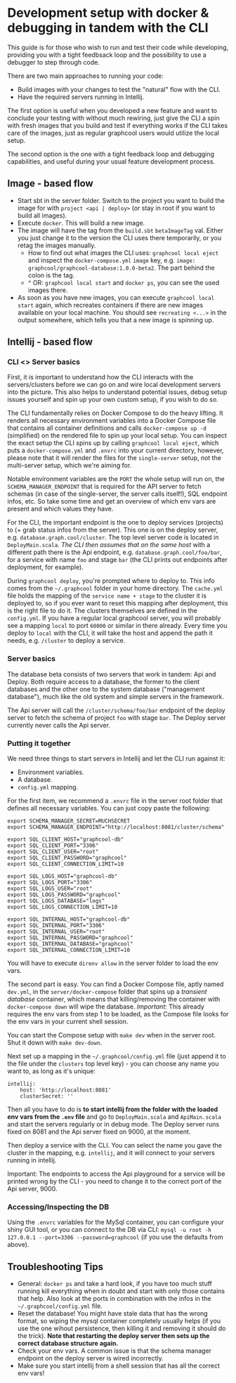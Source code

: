 # Development setup with docker & debugging in tandem with the CLI

This guide is for those who wish to run and test their code while developing, providing you with a tight feedbsack loop and the possibility to use a debugger to step through code.

There are two main approaches to running your code:
  - Build images with your changes to test the "natural" flow with the CLI.
  - Have the required servers running in Intellij.

The first option is useful when you developed a new feature and want to conclude your testing with without much rewiring, just give the CLI a spin with fresh images that you build and test if everything works if the CLI takes care of the images, just as regular graphcool users would utilize the local setup.

The second option is the one with a tight feedback loop and debugging capabilities, and useful during your usual feature development process.

## Image - based flow
- Start sbt in the server folder. Switch to the project you want to build the image for with `project <api | deploy>` (or stay in root if you want to build all images).
- Execute `docker`. This will build a new image.
- The image will have the tag from the `build.sbt` `betaImageTag` val. Either you just change it to the version the CLI uses there temporarily, or you retag the images manually.
  - How to find out what images the CLI uses: `graphcool local eject` and inspect the `docker-compose.yml` `image` key, e.g. `image: graphcool/graphcool-database:1.0.0-beta2`. The part behind the colon is the tag.
  - ^ OR: `graphcool local start` and `docker ps`, you can see the used images there.
- As soon as you have new images, you can execute `graphcool local start` again, which recreates containers if there are new images available on your local machine. You should see `recreating <...>` in the output somewhere, which tells you that a new image is spinning up.

## Intellij - based flow
### CLI <> Server basics
First, it is important to understand how the CLI interacts with the servers/clusters before we can go on and wire local development servers into the picture. This also helps to understand potential issues, debug setup issues yourself and spin up your own custom setup, if you wish to do so.

The CLI fundamentally relies on Docker Compose to do the heavy lifting. It renders all necessary environment variables into a Docker Compose file that contains all container definitions and calls `docker-compose up -d` (simplified) on the rendered file to spin up your local setup. You can inspect the exact setup the CLI spins up by calling `graphcool local eject`, which puts a `docker-compose.yml` and `.envrc` into your current directory, however, please note that it will render the files for the `single-server` setup, not the multi-server setup, which we're aiming for.

Notable environment variables are the `PORT` the whole setup will run on, the `SCHEMA_MANAGER_ENDPOINT` that is required for the API server to fetch schemas (in case of the single-server, the server calls itself!), SQL endpoint infos, etc. So take some time and get an overview of which env vars are present and which values they have.

For the CLI, the important endpoint is the one to deploy services (projects) to (+ grab status infos from the server). This one is on the deploy server, e.g. `database.graph.cool/cluster`. The top level server code is located in `DeployMain.scala`. *The CLI then assumes that on the same host* with a different path there is the Api endpoint, e.g. `database.graph.cool/foo/bar`, for a service with name `foo` and stage `bar` (the CLI prints out endpoints after deployment, for example).

During `graphcool deploy`, you're prompted where to deploy to. This info comes from the `~/.graphcool` folder in your home directory. The `cache.yml` file holds the mapping of the `service name + stage` to the cluster it is deployed to, so if you ever want to reset this mapping after deployment, this is the right file to do it. The clusters themselves are defined in the `config.yml`. If you have a regular local graphcool server, you will probably see a mapping `local` to port `60000` or similar in there already. Every time you deploy to `local` with the CLI, it will take the host and append the path it needs, e.g. `/cluster` to deploy a service.

### Server basics

The database beta consists of two servers that work in tandem: Api and Deploy. Both require access to a database, the former to the client databases and the other one to the system database ("management database"), much like the old system and simple servers in the framework.

The Api server will call the `/cluster/schema/foo/bar` endpoint of the deploy server to fetch the schema of project `foo` with stage `bar`. The Deploy server currently never calls the Api server.

### Putting it together

We need three things to start servers in Intellij and let the CLI run against it:
- Environment variables.
- A database.
- `config.yml` mapping.

For the first item, we recommend a `.envrc` file in the server root folder that defines all necessary variables. You can just copy paste the following:
```
export SCHEMA_MANAGER_SECRET=MUCHSECRET
export SCHEMA_MANAGER_ENDPOINT="http://localhost:8081/cluster/schema"

export SQL_CLIENT_HOST="graphcool-db"
export SQL_CLIENT_PORT="3306"
export SQL_CLIENT_USER="root"
export SQL_CLIENT_PASSWORD="graphcool"
export SQL_CLIENT_CONNECTION_LIMIT=10

export SQL_LOGS_HOST="graphcool-db"
export SQL_LOGS_PORT="3306"
export SQL_LOGS_USER="root"
export SQL_LOGS_PASSWORD="graphcool"
export SQL_LOGS_DATABASE="logs"
export SQL_LOGS_CONNECTION_LIMIT=10

export SQL_INTERNAL_HOST="graphcool-db"
export SQL_INTERNAL_PORT="3306"
export SQL_INTERNAL_USER="root"
export SQL_INTERNAL_PASSWORD="graphcool"
export SQL_INTERNAL_DATABASE="graphcool"
export SQL_INTERNAL_CONNECTION_LIMIT=10
```

You will have to execute `direnv allow` in the server folder to load the env vars.

The second part is easy. You can find a Docker Compose file, aptly named `dev.yml`, in the `server/docker-compose` folder that spins up a *transient database* container, which means that killing/removing the container with `docker-compose down` will wipe the database. *Important*: This already requires the env vars from step 1 to be loaded, as the Compose file looks for the env vars in your current shell session.

You can start the Compose setup with `make dev` when in the server root. Shut it down with `make dev-down`.

Next set up a mapping in the `~/.graphcool/config.yml` file (just append it to the file under the `clusters` top level key) - you can choose any name you want to, as long as it's unique:
```
intellij:
    host: 'http://localhost:8081'
    clusterSecret: ''
```

Then all you have to do is **to start intellij from the folder with the loaded env vars from the `.env` file** and go to `DeployMain.scala` and `ApiMain.scala` and start the servers regularly or in debug mode. The Deploy server runs fixed on 8081 and the Api server fixed on 9000, at the moment.

Then deploy a service with the CLI. You can select the name you gave the cluster in the mapping, e.g. `intellij`, and it will connect to your servers running in intellij.

Important: The endpoints to access the Api playground for a service will be printed wrong by the CLI - you need to change it to the correct port of the Api server, 9000.

### Accessing/Inspecting the DB
Using the `.envrc` variables for the MySql container, you can configure your shiny GUI tool, or you can connect to the DB via CLI: `mysql -u root -h 127.0.0.1 --port=3306 --password=graphcool` (if you use the defaults from above).

## Troubleshooting Tips

- General: `docker ps` and take a hard look, if you have too much stuff running kill everything when in doubt and start with only those contains that help. Also look at the ports in combination with the infos in the `~/.graphcool/config.yml` file.
- Reset the database! You might have stale data that has the wrong format, so wiping the mysql container completely usually helps (if you use the one wihout persistence, then killing it and removing it should do the trick). **Note that restarting the deploy server then sets up the correct database structure again.**
- Check your env vars. A common issue is that the schema manager endpoint on the deploy server is wired incorrectly.
- Make sure you start intellij from a shell session that has all the correct env vars!
